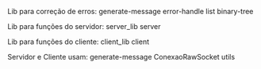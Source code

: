 Lib para correção de erros: 
generate-message
error-handle
list
binary-tree

Lib para funções do servidor: 
server_lib
server

Lib para funções do cliente: 
client_lib
client

Servidor e Cliente usam:
generate-message
ConexaoRawSocket
utils